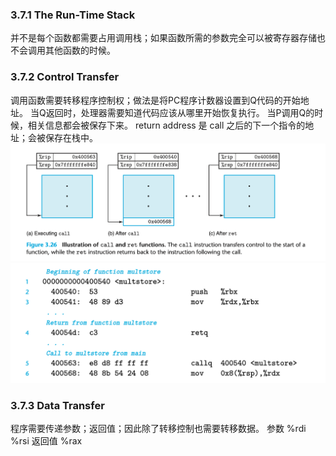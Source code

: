 ### 3.7.1 The Run-Time Stack
并不是每个函数都需要占用调用栈；如果函数所需的参数完全可以被寄存器存储也不会调用其他函数的时候。

### 3.7.2 Control Transfer
调用函数需要转移程序控制权；做法是将PC程序计数器设置到Q代码的开始地址。
当Q返回时，处理器需要知道代码应该从哪里开始恢复执行。 当P调用Q的时候，相关信息都会被保存下来。
return address 是 call 之后的下一个指令的地址；会被保存在栈中。
![](2022-01-21-11-09-53.png)
![](2022-01-21-11-13-34.png)

### 3.7.3 Data Transfer
程序需要传递参数；返回值；因此除了转移控制也需要转移数据。
参数 %rdi %rsi
返回值 %rax
